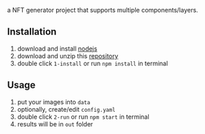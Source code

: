 a NFT generator project that supports multiple components/layers.

## Installation

1. download and install [nodejs](https://nodejs.org/en/download/)
2. download and unzip this [repository](https://github.com/rainnydoll/generator/archive/refs/heads/master.zip)
3. double click `1-install` or run `npm install` in terminal

## Usage

1. put your images into `data`
2. optionally, create/edit `config.yaml`
3. double click `2-run` or run `npm start` in terminal
4. results will be in `out` folder
